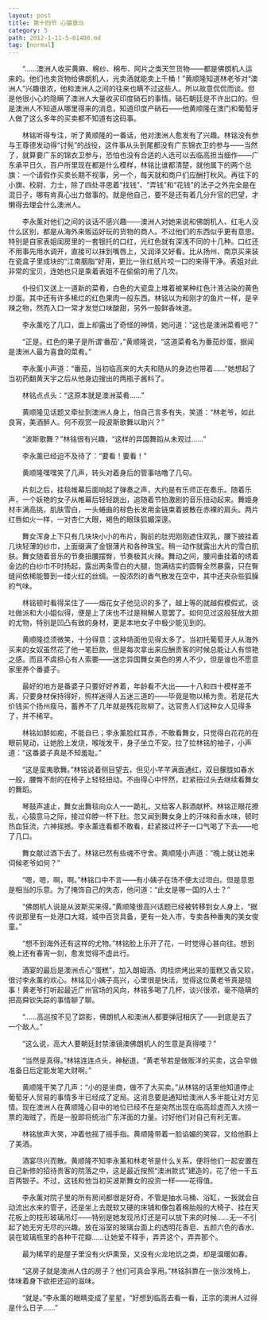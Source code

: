 ```yaml
---
layout: post
title: 第十四节 心猿意马
category: 5
path: 2012-1-11-5-01400.md
tag: [normal]
---
```


　　“……澳洲人收买黄麻、棉纱、棉布、阿片之类天竺货物——都是佛朗机人运来的。他们也卖货物给佛朗机人，光卖酒就能卖上千桶！”黄顺隆知道林老爷对“澳洲人”兴趣很浓，他和澳洲人之间的往来也瞒不过这些人。所以故意侃侃而谈。但是他很小心的隐瞒了澳洲人大量收买印度硝石的事情。硝石朝廷是不许出口的。但是澳洲人不知道从哪里得来的消息，知道印度产硝石——他黄顺隆在澳门和葡萄牙人做了这么多年的买卖都不知道有这码事。

　　林铭听得专注，听了黄顺隆的一番话，他对澳洲人愈发有了兴趣。林铭没有参与王尊德发动得“讨髡”的战役，这件事从头到尾都没有广东锦衣卫的参与——当然了，就算要广东的锦衣卫参与，恐怕也没有合适的人选可以去临高担当细作——广东承平日久，百户所里现在都是什么模样，林铭比谁都清楚，就他属下的两个总旗：一个请假作买卖长期不视事，另一个，每天就和商户们应酬打秋风。再往下的小旗、校尉、力士，除了四处寻思着“找钱”、“弄钱”和“花钱”的法子之外完全是在混日子，哪有肯真心出力做事的。就是他自己，要不是还有着几分升官的巴望，才懒得去理会什么澳洲人。

　　李永薰对他们之间的谈话不感兴趣——澳洲人对她来说和佛朗机人、红毛人没什么区别，都是从海外来贩运好玩的货物的商人。不过他们的东西似乎更有意思。特别是自家表姐闺房里的一套银托的口红，光红色就有深浅不同的十几种。口红还不用事先用水调开，直接可以抹到嘴唇上，又润泽又好看。比从扬州、南京买来装在瓷盒子里成块的“江南胭脂”好用，更比一张红纸片咬一口的来得干净。表姐对此非常的宝贝，连她也只是乘着表姐不在偷偷的用了几次。

　　仆役们又送上一道新的菜肴，白色的大瓷盘上堆着被某种红色汁液沾染的黄色炒蛋。其中还有许多稀烂的红色果肉一般东西。林铭以为和刚才的鱼片一样，是辛辣之物，然而入口一常才发觉口味酸甜，另外一股鲜香味道。

　　李永薰吃了几口，面上却露出了奇怪的神情，她问道：“这也是澳洲菜肴吧？”

　　“正是。红色的果子是所谓‘番茄’，”黄顺隆说，“这道菜肴名为番茄炒蛋，据闻是澳洲人最为喜食的菜肴。”

　　李永薰小声道：“番茄，当初临高来的大夫和随从的身边也带着……”她想起了当初药翻黄天宇之后从他身边搜出的两瓶子酱料了。

　　林铭点点头：“这原本就是澳洲菜肴……”

　　黄顺隆见话题又牵扯到澳洲人身上，怕自己言多有失，笑道：“林老爷，如此良宵，美酒醉人。何不观赏一段波斯歌舞以助兴？”

　　“波斯歌舞？”林铭很有兴趣，“这样的异国舞蹈从未观过……”

　　李永薰已经迫不及待了：“要看！要看！”

　　黄顺隆嘿嘿笑了几声，转头对着身后的管事咕噜了几句。

　　片刻之后，挂毯帷幕后面响起了弹奏之声，大约是有乐师正在奏乐。随着乐声，一个妖艳的女子从帷幕后轻轻跳出，追随着节拍激剧的音乐扭动起来。舞姬身材丰满高挑，肌肤雪白，一头蜷曲的棕色长发用金链束着披散在赤裸的肩头。两片红唇如火一样，一对杏仁大眼，褐色的眼珠狐媚深邃。

　　舞女浑身上下只有几块块小小的布片，胸前的肚兜刚刚遮住双乳，腰下披挂着几块轻薄的纱巾，上面缀满了金银薄片和各种珠宝。稍一动作就露出大片的雪白肌肤。舞女随着音乐的节奏扭腰摆臀，节奏极其火辣。舞动之间，腰间垂挂着的绣着金边的白纱巾不时扬起，露出两条雪白的大腿，饱满结实的圆臀全然暴露，只在臀缝间依稀能瞥到一缕火红的丝绸。一股浓烈的香气散发在空中，其中还夹杂些狐臊的气味。

　　林铭顿时看得呆住了——烟花女子他见识的多了，越上等的就越假模假式，谈吐做派和大小姐似得，便是上了床也不过是稍解人意罢了。如何见过这般狂放大胆的尤物，特别是凹凸有致的身材，更是本地女子中极少能见到的。

　　黄顺隆捻须微笑，十分得意：这种场面他见得太多了。当初托葡萄牙人从海外买来的女奴虽然花了他一笔巨款，但是每次拿出来应酬贵客的时候总能让人有惊艳之感。而且不虞担心有人索要——迷恋异国舞女美色的男人不少，但是谁也不愿意家里养个番婆子。

　　最好的地方是番婆子只要好好养着，年龄看不大出——十八和四十模样差不离，只要身材保持得好，照样迷得人五迷三道的——毕竟是物以稀为贵。若是花大价钱买个扬州瘦马，蓄养不了几年就是残花败柳了。达官贵人们这种女人见得多了，并不稀罕。

　　林铭如醉如痴，不能自已；李永薰脸红耳赤，不敢看舞女，只觉得白花花的在眼前晃动，让她脸上发烧，喉咙发干，身子坐立不安。拉了拉林铭的袖子，小声道：“这番婆子真是不知羞耻。”

　　“这是蛮夷歌舞。”林铭说着侧目望去，但见小芊芊满面通红，双目朦胧如春水一般，腰臀不耐的在椅子上轻轻扭动。不由得心中怦然，赶紧扭过头去继续看舞女的舞蹈。

　　琴鼓声遽止，舞女出舞毯向众人一一跪礼，又给客人斟酒献杯。林铭正眼花撩乱，心猿意马之际，接过仰脖一杯下肚。忽又闻到舞女身上的汗味和香水味，顿时热血狂流，六神摇撼。李永薰连看都不敢看，赶紧接过杯子一口气喝了下去——呛了几口。

　　舞女献过酒下去了。林铭已然有些魂不守舍。黄顺隆小声道：“晚上就让她来伺候老爷如何？”

　　“嗯，嗯，啊，啊。”林铭口中不言——有小姨子在场不便太过坦白。但是意思是相当的乐意。为了掩饰自己的失态，他问道：“此女是哪一国的人士？”

　　“佛朗机人说是从波斯买来得。”黄顺隆很高兴话题已经被转移到女人身上，“据传说那里有一处港口大城，城中百货具备，更有一处人市，专卖各种番夷的美女俊童。”

　　“想不到海外还有这样的尤物。”林铭脸上乐开了花，一时觉得心甚向往。想到晚上还有春宵一刻，愈发觉得不虚此行。

　　酒宴的最后是澳洲点心“蛋糕”，加入朗姆酒、肉桂烘烤出来的蛋糕又香又软，很讨李永薰的欢心。林铭见小姨子高兴，心里很是快活，觉得这位黄老爷真是晓事！黄老爷打听起最近广州官场的风向，林铭多喝了几杯，谈兴很浓，毫不隐瞒的把高舜钦失踪的事情聊了聊。

　　“……高巡按不见了踪影，佛朗机人和澳洲人都要弹冠相庆了——到底是去了一个敌人。”

　　“这么说，高大人要朝廷封禁濠镜澳佛朗机人的生意是真得喽？”

　　“当然是真得。”林铭连连点头，神秘道，“黄老爷若是做贩洋的买卖，这会早做准备日后定能发笔大财啊。”

　　黄顺隆干笑了几声：“小的是坐商，做不了大买卖。”从林铭的话里他知道停止葡萄牙人贸易的事情多半已经成了定局。这消息要是通知给澳洲人多半能让对方见情。现在澳洲人在黄顺隆心目中的地位已经不在是突然出现在临高趁虚而入大捞一票的海贼了，而是一股即将统治广东洋面的力量。讨好他们对自己有利无害。

　　林铭放声大笑，冲着他摇了摇手指。黄顺隆带着一脸谄媚的笑容，又给他斟上了美酒。

　　酒宴尽兴而散。黄顺隆不知李永薰和林老爷是什么关系，便将他们一起安置在自己新修的招待贵客的院落之中，这是最近按照“澳洲款式”建造的，花了他一千五百两银子。不过，这钱和他当初买波斯舞女的投资一样——花得值。

　　李永薰对院子里的所有房间都很是好奇，不管是抽水马桶、浴缸，一扳就会自动流出水来的管子，还是坐上去既软又硬的床铺和像包着棉胎般的大椅子、挂在天花板上的枝形玻璃吊灯——特别是她发现吊灯还是可以放下来的时候……无一不引起了她无穷无尽的兴趣。放在浴室的玻璃台面上的透明花香皂、五颜六色的香水、装在玻璃瓶里的各种干花瓣……让她爱不释手，弄弄这个，弄弄那个。

　　最为稀罕的是屋子里没有火炉熏笼，又没有火龙地炕之类，却是温暖如春。

　　“这房子就是澳洲人住的房子？他们可真会享用。”林铭斜靠在一张沙发椅上，体味着身下欲拒还迎的滋味。

　　“就是。”李永薰的眼睛变成了星星，“好想到临高去看一看，正宗的澳洲人过得是什么日子……”
